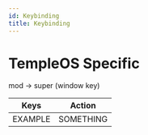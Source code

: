 ```yaml
---
id: Keybinding
title: Keybinding
---
```

# TempleOS Specific

mod -> super (window key)

| Keys | Action |
| --- | --- |
| EXAMPLE | SOMETHING |


